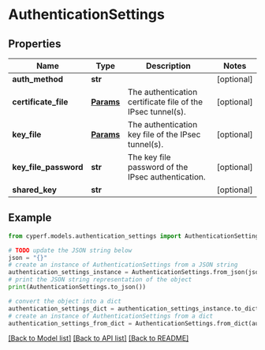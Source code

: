 # AuthenticationSettings


## Properties

Name | Type | Description | Notes
------------ | ------------- | ------------- | -------------
**auth_method** | **str** |  | [optional] 
**certificate_file** | [**Params**](Params.md) | The authentication certificate file of the IPsec tunnel(s). | [optional] 
**key_file** | [**Params**](Params.md) | The authentication key file of the IPsec tunnel(s). | [optional] 
**key_file_password** | **str** | The key file password of the IPsec authentication. | [optional] 
**shared_key** | **str** |  | [optional] 

## Example

```python
from cyperf.models.authentication_settings import AuthenticationSettings

# TODO update the JSON string below
json = "{}"
# create an instance of AuthenticationSettings from a JSON string
authentication_settings_instance = AuthenticationSettings.from_json(json)
# print the JSON string representation of the object
print(AuthenticationSettings.to_json())

# convert the object into a dict
authentication_settings_dict = authentication_settings_instance.to_dict()
# create an instance of AuthenticationSettings from a dict
authentication_settings_from_dict = AuthenticationSettings.from_dict(authentication_settings_dict)
```
[[Back to Model list]](../README.md#documentation-for-models) [[Back to API list]](../README.md#documentation-for-api-endpoints) [[Back to README]](../README.md)


